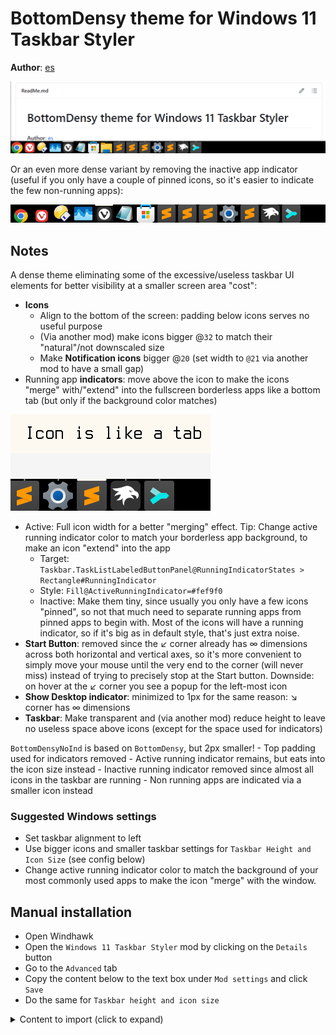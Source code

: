 # BottomDensy theme for Windows 11 Taskbar Styler

**Author**: [es](https://github.com/eugenesvk)

![Screenshot of taskbar with the bottom of a browser](BottomDensy+Browser.png)

Or an even more dense variant by removing the inactive app indicator (useful if you only have a couple of pinned icons, so it's easier to indicate the few non-running apps):

![Screenshot of taskbar with BottomDensyNoInd](BottomDensyNoInd.png)

## Notes

A dense theme eliminating some of the excessive/useless taskbar UI elements for better visibility at a smaller screen area "cost":
  - **Icons**
    - Align to the bottom of the screen: padding below icons serves no useful purpose
    - (Via another mod) make icons bigger @`32` to match their "natural"/not downscaled size
    - Make **Notification icons** bigger @`20` (set width to `@21` via another mod to have a small gap)
  - Running app **indicators**: move above the icon to make the icons "merge" with/"extend" into the fullscreen borderless apps like a bottom tab (but only if the background color matches) 

![Screenshot of taskbar extending into an app](BottomDensyExtend.png)
   
 - Active: Full icon width for a better "merging" effect. Tip: Change active running indicator color to match your borderless app background, to make an icon "extend" into the app
      - Target: `Taskbar.TaskListLabeledButtonPanel@RunningIndicatorStates > Rectangle#RunningIndicator`
      - Style: `Fill@ActiveRunningIndicator=#fef9f0`
    - Inactive: Make them tiny, since usually you only have a few icons "pinned", so not that much need to separate running apps from pinned apps to begin with. Most of the icons will have a running indicator, so if it's big as in default style, that's just extra noise.
  - **Start Button**: removed since the ↙ corner already has ∞ dimensions across both horizontal and vertical axes, so it's more convenient to simply move your mouse until the very end to the corner (will never miss) instead of trying to precisely stop at the Start button. Downside: on hover at the ↙ corner you see a popup for the left-most icon
  - **Show Desktop indicator**: minimized to 1px for the same reason: ↘ corner has ∞ dimensions
  - **Taskbar**: Make transparent and (via another mod) reduce height to leave no useless space above icons (except for the space used for indicators)

`BottomDensyNoInd` is based on `BottomDensy`, but 2px smaller!
    - Top padding used for indicators removed
    - Active running indicator remains, but eats into the icon size instead
    - Inactive running indicator removed since almost all icons in the taskbar are running
    - Non running apps are indicated via a smaller icon instead

### Suggested Windows settings

- Set taskbar alignment to left
- Use bigger icons and smaller taskbar settings for `Taskbar Height and Icon Size` (see config below)
- Change active running indicator color to match the background of your most commonly used apps to make the icon "merge" with the window.

## Manual installation

* Open Windhawk
* Open the `Windows 11 Taskbar Styler` mod by clicking on the `Details` button
* Go to the `Advanced` tab
* Copy the content below to the text box under `Mod settings` and click `Save`
* Do the same for `Taskbar height and icon size`

<details>
<summary>Content to import (click to expand)</summary>

## Theme

`BottomDensy`
```json
{
"controlStyles[0].target"   :"Taskbar.TaskbarFrame > Grid#RootGrid > Taskbar.TaskbarBackground > Grid > Rectangle#BackgroundFill",
"controlStyles[0].styles[0]":"Fill=Transparent",
"controlStyles[1].target"   :"Rectangle#BackgroundStroke",
"controlStyles[1].styles[0]":"Fill=Transparent",
"controlStyles[2].target"   :"Taskbar.TaskListLabeledButtonPanel@RunningIndicatorStates > Rectangle#RunningIndicator",
"controlStyles[2].styles[0]":"Fill=#8f8f8f",
"controlStyles[2].styles[1]":"Fill@ActiveRunningIndicator=#fef9f0",
"controlStyles[2].styles[2]":"Width=2",
"controlStyles[2].styles[3]":"Height=2",
"controlStyles[2].styles[4]":"Margin=0,-2,0,0",
"controlStyles[2].styles[5]":"Width@ActiveRunningIndicator=32",
"controlStyles[3].target"   :"Taskbar.TaskListLabeledButtonPanel@RunningIndicatorStates > muxc:ProgressBar#ProgressIndicator",
"controlStyles[3].styles[0]":"VerticalAlignment=0",
"controlStyles[4].target"   :"Rectangle#RunningIndicator",
"controlStyles[4].styles[0]":"VerticalAlignment=0",
"controlStyles[5].target"   :"Border#ProgressBarRoot",
"controlStyles[5].styles[0]":"VerticalAlignment=0",
"controlStyles[6].target"   :"Rectangle#IndeterminateProgressBarIndicator",
"controlStyles[6].styles[0]":"VerticalAlignment=0",
"controlStyles[7].target"   :"Rectangle#IndeterminateProgressBarIndicator2",
"controlStyles[7].styles[0]":"VerticalAlignment=0",
"controlStyles[8].target"   :"Taskbar.TaskListLabeledButtonPanel",
"controlStyles[8].styles[0]":"Padding=2,0,2,0",
"controlStyles[8].styles[1]":"VerticalAlignment=2",
"controlStyles[9].target"   :"Taskbar.ExperienceToggleButton#LaunchListButton[AutomationProperties.AutomationId=StartButton]",
"controlStyles[9].styles[0]":"Visibility=Collapsed",
"controlStyles[10].target"   :"SystemTray.Stack#ShowDesktopStack",
"controlStyles[10].styles[0]":"Width=1",
"controlStyles[11].target"   :"Windows.UI.Xaml.Shapes.Rectangle#ShowDesktopPipe",
"controlStyles[11].styles[0]":"HorizontalAlignment=0",
"controlStyles[12].target"   :"SystemTray.NotificationAreaIcons#NotificationAreaIcons > ItemsPresenter > StackPanel > ContentPresenter > SystemTray.NotifyIconView#NotifyItemIcon > Grid#ContainerGrid > ContentPresenter#ContentPresenter > Grid#ContentGrid > SystemTray.ImageIconContent > Grid#ContainerGrid > Image",
"controlStyles[12].styles[0]":"Width=20",
"controlStyles[12].styles[1]":"Height=20",
"controlStyles[13].target"   :"WrapGrid > ContentPresenter > SystemTray.NotifyIconView > Grid#ContainerGrid > ContentPresenter#ContentPresenter > Grid#ContentGrid > SystemTray.ImageIconContent > Grid#ContainerGrid > Image",
"controlStyles[13].styles[0]":"Width=20",
"controlStyles[13].styles[1]":"Height=20"
}
```

`BottomDensyNoInd`
```json
{
"controlStyles[0].target"   :"Taskbar.TaskbarFrame > Grid#RootGrid > Taskbar.TaskbarBackground > Grid > Rectangle#BackgroundFil",
"controlStyles[0].styles[0]":"Fill=Transparent",
"controlStyles[1].target"   :"Rectangle#BackgroundStroke",
"controlStyles[1].styles[0]":"Fill=Transparent",
"controlStyles[2].target"   :"Taskbar.TaskListLabeledButtonPanel@RunningIndicatorStates > Rectangle#RunningIndicator",
"controlStyles[2].styles[0]":"Fill=#8f8f8f",
"controlStyles[2].styles[1]":"Fill@ActiveRunningIndicator=#fef9f0",
"controlStyles[2].styles[2]":"Width=0",
"controlStyles[2].styles[3]":"Height=0",
"controlStyles[2].styles[4]":"Margin=0,0,0,0",
"controlStyles[2].styles[5]":"Width@ActiveRunningIndicator=32",
"controlStyles[2].styles[6]":"Height@ActiveRunningIndicator=2",
"controlStyles[2].styles[7]":"Margin@ActiveRunningIndicator=0,-2,0,0",
"controlStyles[3].target"   :"Taskbar.TaskListLabeledButtonPanel@RunningIndicatorStates > muxc:ProgressBar#ProgressIndicator",
"controlStyles[3].styles[0]":"VerticalAlignment=0",
"controlStyles[4].target"   :"Rectangle#RunningIndicator",
"controlStyles[4].styles[0]":"VerticalAlignment=0",
"controlStyles[5].target"   :"Border#ProgressBarRoot",
"controlStyles[5].styles[0]":"VerticalAlignment=0",
"controlStyles[6].target"   :"Rectangle#IndeterminateProgressBarIndicator",
"controlStyles[6].styles[0]":"VerticalAlignment=0",
"controlStyles[7].target"   :"Rectangle#IndeterminateProgressBarIndicator2",
"controlStyles[7].styles[0]":"VerticalAlignment=0",
"controlStyles[8].target"   :"Taskbar.TaskListLabeledButtonPanel",
"controlStyles[8].styles[0]":"Padding=2,0,2,0",
"controlStyles[8].styles[1]":"VerticalAlignment=2",
"controlStyles[9].target"   :"Taskbar.ExperienceToggleButton#LaunchListButton[AutomationProperties.AutomationId=StartButton]",
"controlStyles[9].styles[0]":"Visibility=Collapsed",
"controlStyles[10].target"   :"SystemTray.Stack#ShowDesktopStack",
"controlStyles[10].styles[0]":"Width=1",
"controlStyles[11].target"   :"Windows.UI.Xaml.Shapes.Rectangle#ShowDesktopPipe",
"controlStyles[11].styles[0]":"HorizontalAlignment=0",
"controlStyles[12].target"   :"SystemTray.NotificationAreaIcons#NotificationAreaIcons > ItemsPresenter > StackPanel > ContentPresenter > SystemTray.NotifyIconView#NotifyItemIcon > Grid#ContainerGrid > ContentPresenter#ContentPresenter > Grid#ContentGrid > SystemTray.ImageIconContent > Grid#ContainerGrid > Image",
"controlStyles[12].styles[0]":"Width=20",
"controlStyles[12].styles[1]":"Height=20",
"controlStyles[13].target"   :"WrapGrid > ContentPresenter > SystemTray.NotifyIconView > Grid#ContainerGrid > ContentPresenter#ContentPresenter > Grid#ContentGrid > SystemTray.ImageIconContent > Grid#ContainerGrid > Image",
"controlStyles[13].styles[0]":"Width=20",
"controlStyles[13].styles[1]":"Height=20",
"controlStyles[14].target"   :"Taskbar.TaskListLabeledButtonPanel@RunningIndicatorStates > Image#Icon",
"controlStyles[14].styles[0]":"Width@ActiveRunningIndicator=30",
"controlStyles[14].styles[1]":"Height@ActiveRunningIndicator=30",
"controlStyles[14].styles[2]":"Width@NoRunningIndicator=26",
"controlStyles[14].styles[3]":"Height@NoRunningIndicator=26",
"controlStyles[14].styles[4]":"Margin@NoRunningIndicator=0,6,0,0"
}
```
## Taskbar height and icon size

[mod taskbar-icon-size](https://windhawk.net/mods/taskbar-icon-size)
`BottomDensy`
```json
{
"IconSize"          : 32,
"TaskbarHeight"     : 34,
"TaskbarButtonWidth": 36
}
```

`BottomDensyNoInd`
```json
{
"IconSize"          : 32,
"TaskbarHeight"     : 32,
"TaskbarButtonWidth": 36
}
```
## Notification item width
[mod taskbar-notification-icon-spacing](https://windhawk.net/mods/taskbar-notification-icon-spacing)
`notificationIconWidth` and `overflowIconWidth` should be at least `21` to add space between `20` icon size, but otherwise use whatever values that look best for you. `overflowIconsPerRow` depends on the number of icons and might be best to have the smallest packed square to minimize the distance of each icon to the mouse pointer
```json
{
"notificationIconWidth":21,
"overflowIconWidth"    :34,
"overflowIconsPerRow"  : 5}
```
</details>
